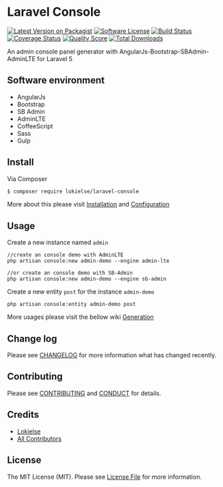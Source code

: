 Laravel Console
================

[![Latest Version on Packagist][ico-version]][link-packagist]
[![Software License][ico-license]](LICENSE.md)
[![Build Status][ico-travis]][link-travis]
[![Coverage Status][ico-scrutinizer]][link-scrutinizer]
[![Quality Score][ico-code-quality]][link-code-quality]
[![Total Downloads][ico-downloads]][link-downloads]

An admin console panel generator with AngularJs-Bootstrap-SBAdmin-AdminLTE for Laravel 5

## Software environment

* AngularJs
* Bootstrap
* SB Admin
* AdminLTE
* CoffeeScript
* Sass
* Gulp

## Install

Via Composer

``` bash
$ composer require lokielse/laravel-console
```

More about this please visit [Installation](docs/1-Installation.md) and [Configuration](docs/2-Configuration.md)

## Usage

Create a new instance named `admin`
```
//create an console demo with AdminLTE
php artisan console:new admin-demo --engine admin-lte

//or create an console demo with SB-Admin
php artisan console:new admin-demo --engine sb-admin
```

Create a new entity `post` for the instance `admin-demo`
```
php artisan console:entity admin-demo post
```

More usages please visit the bellow wiki [Generation](docs/3-Generation.md)


## Change log

Please see [CHANGELOG](CHANGELOG.md) for more information what has changed recently.


## Contributing

Please see [CONTRIBUTING](CONTRIBUTING.md) and [CONDUCT](CONDUCT.md) for details.


## Credits

- [Lokielse][link-author]
- [All Contributors][link-contributors]

## License

The MIT License (MIT). Please see [License File](LICENSE.md) for more information.

[ico-version]: https://img.shields.io/packagist/v/lokielse/laravel-console.svg?style=flat-square
[ico-license]: https://img.shields.io/badge/license-MIT-brightgreen.svg?style=flat-square
[ico-travis]: https://img.shields.io/travis/lokielse/laravel-console/master.svg?style=flat-square
[ico-scrutinizer]: https://img.shields.io/scrutinizer/coverage/g/lokielse/laravel-console.svg?style=flat-square
[ico-code-quality]: https://img.shields.io/scrutinizer/g/lokielse/laravel-console.svg?style=flat-square
[ico-downloads]: https://img.shields.io/packagist/dt/lokielse/laravel-console.svg?style=flat-square

[link-packagist]: https://packagist.org/packages/lokielse/laravel-console
[link-travis]: https://travis-ci.org/lokielse/laravel-console
[link-scrutinizer]: https://scrutinizer-ci.com/g/lokielse/laravel-console/code-structure
[link-code-quality]: https://scrutinizer-ci.com/g/lokielse/laravel-console
[link-downloads]: https://packagist.org/packages/lokielse/laravel-console
[link-author]: https://github.com/lokielse
[link-contributors]: ../../contributors
